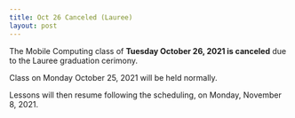 ```yaml
---
title: Oct 26 Canceled (Lauree)
layout: post
---
```


The Mobile Computing class of **Tuesday October 26, 2021 is canceled** due to the Lauree graduation cerimony.

Class on Monday October 25, 2021 will be held normally.

Lessons will then resume following the scheduling, on Monday, November 8, 2021.